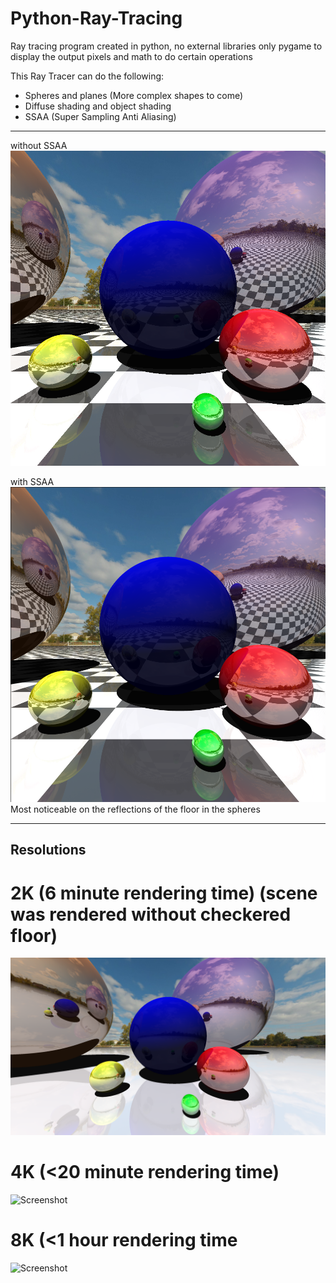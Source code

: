 # Python-Ray-Tracing
Ray tracing program created in python, no external libraries only pygame to display the output pixels and math to do certain operations


This Ray Tracer can do the following:
 - Spheres and planes (More complex shapes to come)
 - Diffuse shading and object shading
 - SSAA (Super Sampling Anti Aliasing)

---

without SSAA
![Screenshot](images/noaa.png)

with SSAA
![Screenshot](images/withaa.png)
Most noticeable on the reflections of the floor in the spheres

---

## Resolutions
# 2K (6 minute rendering time) (scene was rendered without checkered floor)
![Screenshot](images/2k.png)

# 4K (<20 minute rendering time)
![Screenshot](images/4k.png)

# 8K (<1 hour rendering time
![Screenshot](images/8k.png)

